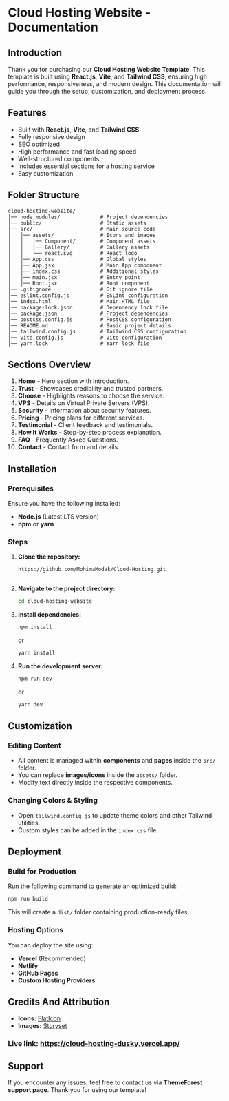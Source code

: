 # Cloud Hosting Website - Documentation

## Introduction
Thank you for purchasing our **Cloud Hosting Website Template**. This template is built using **React.js**, **Vite**, and **Tailwind CSS**, ensuring high performance, responsiveness, and modern design. This documentation will guide you through the setup, customization, and deployment process.

## Features
- Built with **React.js**, **Vite**, and **Tailwind CSS**
- Fully responsive design
- SEO optimized
- High performance and fast loading speed
- Well-structured components
- Includes essential sections for a hosting service
- Easy customization

## Folder Structure
```
cloud-hosting-website/
│── node_modules/             # Project dependencies
│── public/                   # Static assets
│── src/                      # Main source code
│   │── assets/               # Icons and images
│   │   │── Component/        # Component assets
│   │   │── Gallery/          # Gallery assets
│   │   └── react.svg         # React logo
│   │── App.css               # Global styles
│   │── App.jsx               # Main App component
│   │── index.css             # Additional styles
│   │── main.jsx              # Entry point
│   │── Root.jsx              # Root component
│── .gitignore                # Git ignore file
│── eslint.config.js          # ESLint configuration
│── index.html                # Main HTML file
│── package-lock.json         # Dependency lock file
│── package.json              # Project dependencies
│── postcss.config.js         # PostCSS configuration
│── README.md                 # Basic project details
│── tailwind.config.js        # Tailwind CSS configuration
│── vite.config.js            # Vite configuration
│── yarn.lock                 # Yarn lock file
```

## Sections Overview
1. **Home** - Hero section with introduction.
2. **Trust** - Showcases credibility and trusted partners.
3. **Choose** - Highlights reasons to choose the service.
4. **VPS** - Details on Virtual Private Servers (VPS).
5. **Security** - Information about security features.
6. **Pricing** - Pricing plans for different services.
7. **Testimonial** - Client feedback and testimonials.
8. **How It Works** - Step-by-step process explanation.
9. **FAQ** - Frequently Asked Questions.
10. **Contact** - Contact form and details.

## Installation
### Prerequisites
Ensure you have the following installed:
- **Node.js** (Latest LTS version)
- **npm** or **yarn**

### Steps
1. **Clone the repository:**
   ```sh
   https://github.com/MohimaModak/Cloud-Hosting.git
   ```
   ```
2. **Navigate to the project directory:**
   ```sh
   cd cloud-hosting-website
   ```
3. **Install dependencies:**
   ```sh
   npm install  
   ```
   or
   ```sh
   yarn install
   ```
4. **Run the development server:**
   ```sh
   npm run dev  
   ```
   or
   ```sh
   yarn dev
   ```

## Customization
### Editing Content
- All content is managed within **components** and **pages** inside the `src/` folder.
- You can replace **images/icons** inside the `assets/` folder.
- Modify text directly inside the respective components.

### Changing Colors & Styling
- Open `tailwind.config.js` to update theme colors and other Tailwind utilities.
- Custom styles can be added in the `index.css` file.

## Deployment
### Build for Production
Run the following command to generate an optimized build:
```sh
npm run build
```
This will create a `dist/` folder containing production-ready files.

### Hosting Options
You can deploy the site using:
- **Vercel** (Recommended)
- **Netlify**
- **GitHub Pages**
- **Custom Hosting Providers**

## Credits And Attribution
- **Icons:** [FlatIcon](https://www.flaticon.com/)
- **Images:** [Storyset](https://storyset.com/)

### Live link: https://cloud-hosting-dusky.vercel.app/

## Support
If you encounter any issues, feel free to contact us via **ThemeForest support page**. Thank you for using our template!

